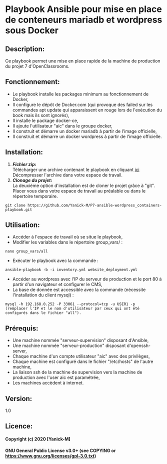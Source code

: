 # Playbook Ansible pour mise en place de conteneurs mariadb et wordpress sous Docker  

## Description:  
Ce playbook permet une mise en place rapide de la machine de production du projet 7 d'OpenClassrooms.  
 
## Fonctionnement:  
  * Le playbook installe les packages minimum au fonctionnement de Docker,  
  * Il configure le dépôt de Docker.com (qui provoque des failed sur les commandes apt update qui apparaissent en rouge lors de l'exécution du book mais ils sont ignorés),  
  * Il installe le package docker-ce,  
  * Il ajoute l'utilisateur "aic" dans le groupe docker,  
  * Il construit et démarre un docker mariadb à partir de l'image officielle,  
  * Il construit et démarre un docker wordpress à partir de l'image officielle.  

## Installation:  
1. ***Fichier zip:***  
Télécharger une archive contenant le playbook en cliquant [ici](https://github.com/Yanick-M/P7-ansible-wordpress_containers-playbook/archive/main.zip) 
Décompresser l'archive dans votre espace de travail.  
2. ***Clonage du projet:***  
La deuxième option d'installation est de cloner le projet grâce à "git".  
Placer vous dans votre espace de travail au préalable ou dans le répertoire temporaire.  
```cd /tmp/
git clone https://github.com/Yanick-M/P7-ansible-wordpress_containers-playbook.git  
```  
## Utilisation:  
  * Accéder à l'espace de travail où se situe le playbook,  
  * Modifier les variables dans le répertoire group_vars/ :  
```
nano group_vars/all  
```  
  * Exécuter le playbook avec la commande :  
```
ansible-playbook -b -i inventory.yml website_deployment.yml  
```  
  * Accéder au wordpress avec l'IP du serveur de production et le port 80 à partir d'un navigateur et configurer le CMS,  
  * La base de donnée est accessible avec la commande (nécessite l'installation du client mysql) :  
```
mysql -h 192.168.0.252 -P 33061 --protocol=tcp -u USER1 -p  
(remplacer l'IP et le nom d'utilisateur par ceux qui ont été configurés dans le fichier "all").  
```  

## Prérequis:  
  * Une machine nommée "serveur-supervision" disposant d'Ansible,  
  * Une machine nommée "serveur-production" disposant d'openssh-server,  
  * Chaque machine d'un compte utilisateur "aic" avec des privilèges,  
  * Chaque machine est configuré dans le fichier "/etc/hosts" de l'autre machine,  
  * La liaison ssh de la machine de supervision vers la machine de production avec l'user aic est paramétrée,  
  * Les machines accèdent à internet.  

## Version:  
1.0  

## Licence:  
#### Copyright (c) 2020 [Yanick-M]
#### GNU General Public License v3.0+ (see COPYING or https://www.gnu.org/licenses/gpl-3.0.txt)